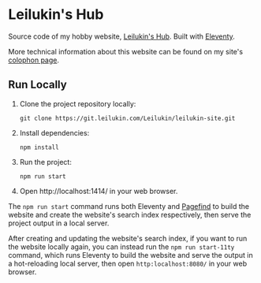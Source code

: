 # Leilukin's Hub

Source code of my hobby website, [Leilukin's Hub](https://leilukin.com/). Built with [Eleventy](https://www.11ty.dev/).

More technical information about this website can be found on my site's [colophon page](https://leilukin.com/colophon).

## Run Locally

1. Clone the project repository locally:
    ```
    git clone https://git.leilukin.com/Leilukin/leilukin-site.git
    ```
1. Install dependencies:
    ```
    npm install
    ```
1. Run the project:
    ```
    npm run start
    ```
1. Open http://localhost:1414/ in your web browser.

The `npm run start` command runs both Eleventy and [Pagefind](https://pagefind.app/) to build the website and create the website's search index respectively, then serve the project output in a local server.

After creating and updating the website's search index, if you want to run the website locally again, you can instead run the `npm run start-11ty` command, which runs Eleventy to build the website and serve the output in a hot-reloading local server, then open `http:localhost:8080/` in your web browser.
